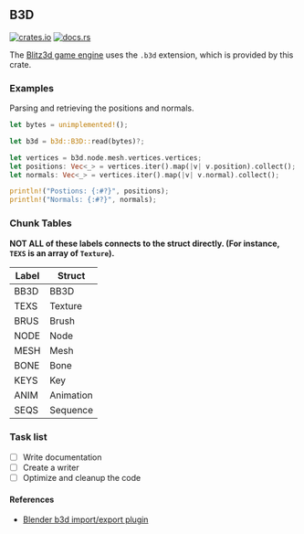 ## B3D

[![crates.io](https://img.shields.io/crates/v/b3d.svg)](https://crates.io/crates/b3d) [![docs.rs](https://img.shields.io/docsrs/v/b3d.svg)](https://docs.rs/b3d)

The [Blitz3d game engine](https://github.com/blitz-research/blitz3d) uses the `.b3d` extension, which is provided by this crate.

### Examples

Parsing and retrieving the positions and normals.

```rust
let bytes = unimplemented!();

let b3d = b3d::B3D::read(bytes)?;

let vertices = b3d.node.mesh.vertices.vertices;
let positions: Vec<_> = vertices.iter().map(|v| v.position).collect();
let normals: Vec<_> = vertices.iter().map(|v| v.normal).collect();

println!("Postions: {:#?}", positions);
println!("Normals: {:#?}", normals);
```

### Chunk Tables

**NOT ALL of these labels connects to the struct directly. (For instance, `TEXS` is an array of `Texture`).**

| Label | Struct |
|---------|---------|
| BB3D     | BB3D     |
| TEXS     | Texture     |
| BRUS     | Brush     |
| NODE     | Node     |
| MESH     | Mesh     |
| BONE     | Bone     |
| KEYS     | Key     |
| ANIM     | Animation     |
| SEQS     | Sequence     |

### Task list

- [ ] Write documentation
- [ ] Create a writer
- [ ] Optimize and cleanup the code

#### References
- [Blender b3d import/export plugin](https://github.com/joric/io_scene_b3d)
